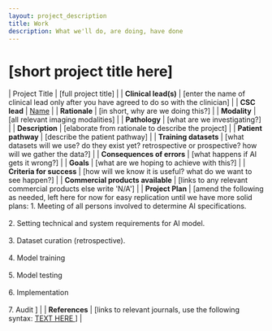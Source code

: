 ```yaml
---
layout: project_description
title: Work
description: What we'll do, are doing, have done
---
```


<!--
This is the project template. Please make a copy of it with the appropriate name following the
established syntax and edit that. When you're done, add the link to your project file in _data/work.yml.

-->
# **[short project title here]**


| Project Title | [full project title] |
| <b>Clinical lead(s)</b> | [enter the name of clinical lead only after you have agreed to do so with the clinician] |
| <b>CSC lead</b> | [Name](/team/name.html) |
| <b>Rationale</b> | [in short, why are we doing this?] |
| <b>Modality</b> | [all relevant imaging modalities] |
| <b>Pathology</b> | [what are we investigating?] |
| <b>Description</b> | [elaborate from rationale to describe the project] |
| <b>Patient pathway</b> | [describe the patient pathway] |
| <b>Training datasets</b> | [what datasets will we use? do they exist yet? retrospective or prospective? how will we gather the data?] |
| <b>Consequences of errors</b> | [what happens if AI gets it wrong?] |
| <b>Goals</b> | [what are we hoping to achieve with this?] |
| <b>Criteria for success</b> | [how will we know it is useful? what do we want to see happen?] |
| <b>Commercial products available</b> | [links to any relevant commercial products else write 'N/A'] |
| <b>Project Plan</b> | [amend the following as needed, left here for now for easy replication until we have more solid plans: 1.	Meeting of all persons involved to determine AI specifications. <br><br> 2.	Setting technical and system requirements for AI model. <br> <br> 3. Dataset curation (retrospective). <br><br> 4.	Model training<br><br>5.	Model testing <br><br>6.	Implementation <br><br>7. Audit ] |
| <b>References</b> | [links to relevant journals, use the following syntax: <a href="URL"> TEXT HERE </a> ] |
